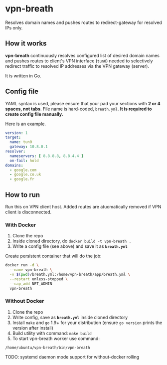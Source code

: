 # vpn-breath

Resolves domain names and pushes routes to redirect-gateway for resolved IPs only.


## How it works

**vpn-breath** continuously resolves configured list of desired domain names
and pushes routes to client's VPN interface (`tun0`) needed to
selectively redirect traffic to resolved IP addresses via the VPN gateway
(server).

It is written in Go.

## Config file

YAML syntax is used, please ensure that your pad your sections with **2 or 4 spaces, not tabs**. 
File name is hard-coded, `breath.yml`. **It is required to create config file manually.**

Here is an example.

```yml
version: 1
target:
  name: tun0
  gateway: 10.8.0.1
resolver:
  nameservers: [ 8.8.8.8, 8.8.4.4 ]
  on-fail: hold
domains:
  - google.com
  - google.co.uk
  - google.fr
```

## How to run

Run this on VPN client host. Added routes are atuomatically removed if VPN client is disconnected.

### With Docker

1. Clone the repo
2. Inside cloned directory, do `docker build -t vpn-breath .`
3. Write a config file (see above) and save it as **`breath.yml`**

Create persistent container that will do the job: 
```sh
docker run -d \
  --name vpn-breath \
  -v $(pwd)/breath.yml:/home/vpn-breath/app/breath.yml \
  --restart unless-stopped \
  --cap_add NET_ADMIN
  vpn-breath
```


### Without Docker

1. Clone the repo
2. Write config, save as **`breath.yml`** inside cloned directory
3. Install `make` and `go` 1.9+ for your distribution (ensure `go version` prints the version after install)
4. Build utility with command: `make build`
4. To start vpn-breath worker use command:

`/home/ubuntu/vpn-breath/bin/vpn-breath`

TODO: systemd daemon mode support for without-docker rolling
